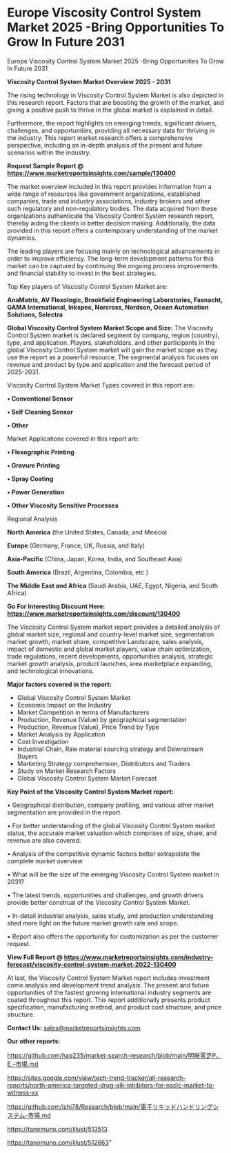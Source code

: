 # Europe Viscosity Control System Market 2025 -Bring Opportunities To Grow In Future 2031
 Europe Viscosity Control System Market 2025 -Bring Opportunities To Grow In Future 2031

<Strong> Viscosity Control System Market Overview 2025 - 2031</strong>

The rising technology in Viscosity Control System Market is also depicted in this research report. Factors that are boosting the growth of the market, and giving a positive push to thrive in the global market is explained in detail.

Furthermore, the report highlights on emerging trends, significant drivers, challenges, and opportunities, providing all necessary data for thriving in the industry. This report market research offers a comprehensive perspective, including an in-depth analysis of the present and future scenarios within the industry.

<strong>Request Sample Report @ <a href=https://www.marketreportsinsights.com/sample/130400>https://www.marketreportsinsights.com/sample/130400</a></strong>

The market overview included in this report provides information from a wide range of resources like government organizations, established companies, trade and industry associations, industry brokers and other such regulatory and non-regulatory bodies. The data acquired from these organizations authenticate the Viscosity Control System research report, thereby aiding the clients in better decision making. Additionally, the data provided in this report offers a contemporary understanding of the market dynamics.

The leading players are focusing mainly on technological advancements in order to improve efficiency. The long-term development patterns for this market can be captured by continuing the ongoing process improvements and financial stability to invest in the best strategies.

Top Key players of Viscosity Control System Market are:

<strong>AnaMatrix, AV Flexologic, Brookfield Engineering Laboratories, Fasnacht, GAMA International, Inkspec, Norcross, Nordson, Ocean Automation Solutions, Selectra</strong>

<strong><b>Global Viscosity Control System Market Scope and Size:</b></strong>
The Viscosity Control System market is declared segment by company, region (country), type, and application. Players, stakeholders, and other participants in the global Viscosity Control System market will gain the market scope as they use the report as a powerful resource. The segmental analysis focuses on revenue and product by type and application and the forecast period of 2025-2031.

Viscosity Control System Market Types covered in this report are:

<strong>• Conventional Sensor

• Self Cleaning Sensor

• Other</strong>

Market Applications covered in this report are:

<strong>• Flexographic Printing

• Gravure Printing

• Spray Coating

• Power Generation

• Other Viscosity Sensitive Processes</strong> 

Regional Analysis

<strong>North America</strong> (the United States, Canada, and Mexico)

<strong>Europe</strong> (Germany, France, UK, Russia, and Italy)

<strong>Asia-Pacific</strong> (China, Japan, Korea, India, and Southeast Asia)

<strong>South America</strong> (Brazil, Argentina, Colombia, etc.)

<strong>The Middle East and Africa</strong> (Saudi Arabia, UAE, Egypt, Nigeria, and South Africa)

<strong>Go For Interesting Discount Here: <a href=https://www.marketreportsinsights.com/discount/130400>https://www.marketreportsinsights.com/discount/130400</a></strong>

The Viscosity Control System market report provides a detailed analysis of global market size, regional and country-level market size, segmentation market growth, market share, competitive Landscape, sales analysis, impact of domestic and global market players, value chain optimization, trade regulations, recent developments, opportunities analysis, strategic market growth analysis, product launches, area marketplace expanding, and technological innovations.

<strong><b>Major factors covered in the report:</b></strong>
<ul>
  <li>Global Viscosity Control System Market </li>
  <li>Economic Impact on the Industry</li>
  <li>Market Competition in terms of Manufacturers</li>
  <li>Production, Revenue (Value) by geographical segmentation</li>
  <li>Production, Revenue (Value), Price Trend by Type</li>
  <li>Market Analysis by Application</li>
  <li>Cost Investigation</li>
  <li>Industrial Chain, Raw material sourcing strategy and Downstream Buyers</li>
  <li>Marketing Strategy comprehension, Distributors and Traders</li>
  <li>Study on Market Research Factors</li>
  <li>Global Viscosity Control System Market Forecast</li>
</ul>

<strong><b>Key Point of the Viscosity Control System Market report:</b></strong>

• Geographical distribution, company profiling, and various other market segmentation are provided in the report.

• For better understanding of the global Viscosity Control System market status, the accurate market valuation which comprises of size, share, and revenue are also covered.

• Analysis of the competitive dynamic factors better extrapolate the complete market overview

• What will be the size of the emerging Viscosity Control System market in 2031?

• The latest trends, opportunities and challenges, and growth drivers provide better construal of the Viscosity Control System Market.

• In-detail industrial analysis, sales study, and production understanding shed more light on the future market growth rate and scope.

• Report also offers the opportunity for customization as per the customer request.

<strong><b>View Full Report @ <a href=https://www.marketreportsinsights.com/industry-forecast/viscosity-control-system-market-2022-130400>https://www.marketreportsinsights.com/industry-forecast/viscosity-control-system-market-2022-130400</a></b></strong>


At last, the Viscosity Control System Market report includes investment come analysis and development trend analysis. The present and future opportunities of the fastest growing international industry segments are coated throughout this report. This report additionally presents product specification, manufacturing method, and product cost structure, and price structure.

<strong>Contact Us:</strong>
sales@marketreportsinsights.com

<strong>Our other reports:</strong>

<a href=https://github.com/haq235/market-search-research/blob/main/明晰霊芝P。E.-市場.md>https://github.com/haq235/market-search-research/blob/main/明晰霊芝P。E.-市場.md</a>

<a href=https://sites.google.com/view/tech-trend-tracker/all-research-reports/north-america-targeted-drug-alk-inhibitors-for-nsclc-market-to-witness-xx>https://sites.google.com/view/tech-trend-tracker/all-research-reports/north-america-targeted-drug-alk-inhibitors-for-nsclc-market-to-witness-xx</a>

<a href=https://github.com/Ishi78/Research/blob/main/電子リキッドハンドリングシステム-市場.md>https://github.com/Ishi78/Research/blob/main/電子リキッドハンドリングシステム-市場.md</a>

<a href=https://tanomuno.com/illust/513513>https://tanomuno.com/illust/513513</a>

<a href=https://tanomuno.com/illust/512663>https://tanomuno.com/illust/512663</a>"

